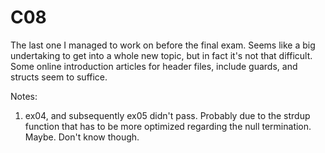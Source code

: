 # C08

The last one I managed to work on before the final exam. Seems like a big undertaking to get into a whole new topic, but in fact it's not that difficult. Some online introduction articles for header files, include guards, and structs seem to suffice. 

Notes:
1. ex04, and subsequently ex05 didn't pass. Probably due to the strdup function that has to be more optimized regarding the null termination. Maybe. Don't know though.
